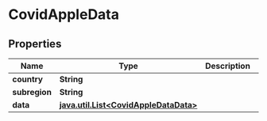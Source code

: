 # CovidAppleData

## Properties
Name | Type | Description | Notes
------------ | ------------- | ------------- | -------------
**country** | **String** |  |  [optional]
**subregion** | **String** |  |  [optional]
**data** | [**java.util.List&lt;CovidAppleDataData&gt;**](CovidAppleDataData.md) |  |  [optional]
